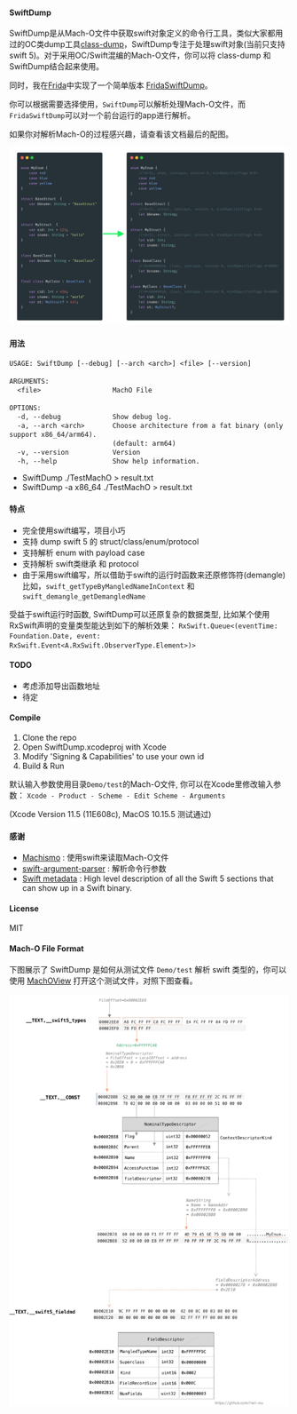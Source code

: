
#### SwiftDump

SwiftDump是从Mach-O文件中获取swift对象定义的命令行工具，类似大家都用过的OC类dump工具[class-dump](https://github.com/nygard/class-dump/)，SwiftDump专注于处理swift对象(当前只支持swift 5)。对于采用OC/Swift混编的Mach-O文件，你可以将 class-dump 和 SwiftDump结合起来使用。

同时，我在[Frida](https://www.frida.re/)中实现了一个简单版本 [FridaSwiftDump](https://github.com/neil-wu/FridaSwiftDump/)。

你可以根据需要选择使用，`SwiftDump`可以解析处理Mach-O文件，而`FridaSwiftDump`可以对一个前台运行的app进行解析。

如果你对解析Mach-O的过程感兴趣，请查看该文档最后的配图。

![demo](./Doc/img_demo_result.jpg)

#### 用法

``` Text
USAGE: SwiftDump [--debug] [--arch <arch>] <file> [--version]

ARGUMENTS:
  <file>                  MachO File

OPTIONS:
  -d, --debug             Show debug log.
  -a, --arch <arch>       Choose architecture from a fat binary (only support x86_64/arm64).
                          (default: arm64)
  -v, --version           Version
  -h, --help              Show help information.
```

* SwiftDump ./TestMachO > result.txt
* SwiftDump -a x86_64 ./TestMachO > result.txt

#### 特点

* 完全使用swift编写，项目小巧
* 支持 dump swift 5 的 struct/class/enum/protocol
* 支持解析 enum with payload case
* 支持解析 swift类继承 和 protocol
* 由于采用swift编写，所以借助于swift的运行时函数来还原修饰符(demangle) 比如，`swift_getTypeByMangledNameInContext` 和 `swift_demangle_getDemangledName`

受益于swift运行时函数, SwiftDump可以还原复杂的数据类型, 比如某个使用RxSwift声明的变量类型能达到如下的解析效果： 
`RxSwift.Queue<(eventTime: Foundation.Date, event: RxSwift.Event<A.RxSwift.ObserverType.Element>)>`

#### TODO

* 考虑添加导出函数地址
* 待定

#### Compile

1. Clone the repo
2. Open SwiftDump.xcodeproj with Xcode
3. Modify 'Signing & Capabilities' to use your own id
4. Build & Run

默认输入参数使用目录`Demo/test`的Mach-O文件, 你可以在Xcode里修改输入参数： `Xcode - Product - Scheme - Edit Scheme - Arguments`

(Xcode Version 11.5 (11E608c), MacOS 10.15.5 测试通过)

#### 感谢

* [Machismo](https://github.com/g-Off/Machismo) : 使用swift来读取Mach-O文件
* [swift-argument-parser](https://github.com/apple/swift-argument-parser) : 解析命令行参数
* [Swift metadata](https://knight.sc/reverse%20engineering/2019/07/17/swift-metadata.html) : High level description of all the Swift 5 sections that can show up in a Swift binary.


#### License

MIT


#### Mach-O File Format

下图展示了 SwiftDump 是如何从测试文件 `Demo/test` 解析 swift 类型的，你可以使用 [MachOView](https://github.com/gdbinit/MachOView) 打开这个测试文件，对照下图查看。

![demo](./Doc/macho.jpg)

